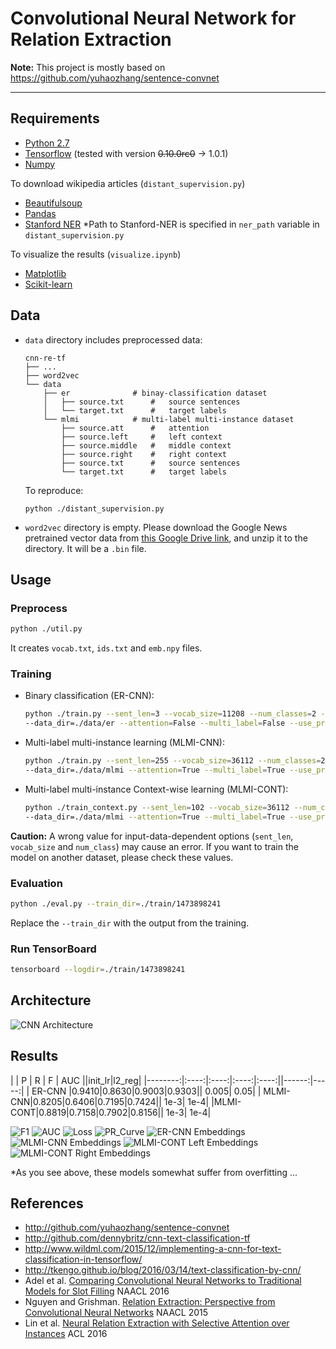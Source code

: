 # Convolutional Neural Network for Relation Extraction

**Note:** This project is mostly based on https://github.com/yuhaozhang/sentence-convnet

---


## Requirements

- [Python 2.7](https://www.python.org/)
- [Tensorflow](https://www.tensorflow.org/) (tested with version <strike>0.10.0rc0</strike> -> 1.0.1)
- [Numpy](http://www.numpy.org/)

To download wikipedia articles (`distant_supervision.py`)

- [Beautifulsoup](https://www.crummy.com/software/BeautifulSoup/bs4/doc/)
- [Pandas](http://pandas.pydata.org/)
- [Stanford NER](http://nlp.stanford.edu/software/CRF-NER.shtml)
    *Path to Stanford-NER is specified in `ner_path` variable in `distant_supervision.py`

To visualize the results (`visualize.ipynb`)

- [Matplotlib](https://matplotlib.org/)
- [Scikit-learn](http://scikit-learn.org/)


## Data
- `data` directory includes preprocessed data:
    ```
    cnn-re-tf
    ├── ...
    ├── word2vec
    └── data
        ├── er              # binay-classification dataset
        │   ├── source.txt      #   source sentences
        │   └── target.txt      #   target labels
        └── mlmi            # multi-label multi-instance dataset
            ├── source.att      #   attention
            ├── source.left     #   left context
            ├── source.middle   #   middle context
            ├── source.right    #   right context
            ├── source.txt      #   source sentences
            └── target.txt      #   target labels
    ```    
    To reproduce: 
    ```
    python ./distant_supervision.py
    ```
    
- `word2vec` directory is empty. Please download the Google News pretrained vector data from 
[this Google Drive link](https://drive.google.com/file/d/0B7XkCwpI5KDYNlNUTTlSS21pQmM/edit), 
and unzip it to the directory. It will be a `.bin` file.



## Usage
### Preprocess

```sh
python ./util.py
```
It creates `vocab.txt`, `ids.txt` and `emb.npy` files.

### Training

- Binary classification (ER-CNN):
    ```sh
    python ./train.py --sent_len=3 --vocab_size=11208 --num_classes=2 --train_size=15000 \
    --data_dir=./data/er --attention=False --multi_label=False --use_pretrain=False
    ```

- Multi-label multi-instance learning (MLMI-CNN):
    ```sh
    python ./train.py --sent_len=255 --vocab_size=36112 --num_classes=23 --train_size=10000 \
    --data_dir=./data/mlmi --attention=True --multi_label=True --use_pretrain=True
    ```
    
- Multi-label multi-instance Context-wise learning (MLMI-CONT):
    ```sh
    python ./train_context.py --sent_len=102 --vocab_size=36112 --num_classes=23 --train_size=10000 \
    --data_dir=./data/mlmi --attention=True --multi_label=True --use_pretrain=True
    ```

**Caution:** A wrong value for input-data-dependent options (`sent_len`, `vocab_size` and `num_class`) 
may cause an error. If you want to train the model on another dataset, please check these values.


### Evaluation

```sh
python ./eval.py --train_dir=./train/1473898241
```
Replace the `--train_dir` with the output from the training.


### Run TensorBoard

```sh
tensorboard --logdir=./train/1473898241
```


## Architecture

![CNN Architecture](img/cnn.png)


## Results

|         |   P  |   R  |   F  |  AUC ||init_lr|l2_reg|
|--------:|:----:|:----:|:----:|:----:||------:|-----:|
|  ER-CNN |0.9410|0.8630|0.9003|0.9303||  0.005|  0.05|
| MLMI-CNN|0.8205|0.6406|0.7195|0.7424||   1e-3|  1e-4|
|MLMI-CONT|0.8819|0.7158|0.7902|0.8156||   1e-3|  1e-4|

![F1](img/f1.svg)
![AUC](img/auc.svg)
![Loss](img/loss.svg)
![PR_Curve](img/pr_curve.svg)
![ER-CNN Embeddings](img/emb_er.svg)
![MLMI-CNN Embeddings](img/emb_cnn.svg)
![MLMI-CONT Left Embeddings](img/emb_left.svg)
![MLMI-CONT Right Embeddings](img/emb_right.svg)

*As you see above, these models somewhat suffer from overfitting ...

## References

* http://github.com/yuhaozhang/sentence-convnet
* http://github.com/dennybritz/cnn-text-classification-tf
* http://www.wildml.com/2015/12/implementing-a-cnn-for-text-classification-in-tensorflow/
* http://tkengo.github.io/blog/2016/03/14/text-classification-by-cnn/
* Adel et al. [Comparing Convolutional Neural Networks to Traditional Models for Slot Filling](http://arxiv.org/abs/1603.05157) NAACL 2016
* Nguyen and Grishman. [Relation Extraction: Perspective from Convolutional Neural Networks](http://www.cs.nyu.edu/~thien/pubs/vector15.pdf) NAACL 2015
* Lin et al. [Neural Relation Extraction with Selective Attention over Instances](http://www.aclweb.org/anthology/P/P16/P16-1200.pdf) ACL 2016
